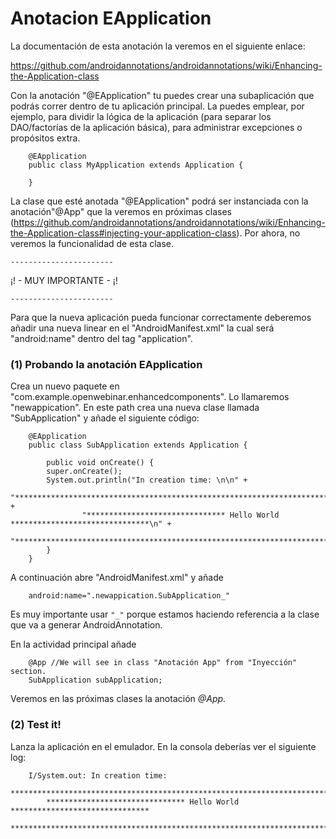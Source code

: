 # Anotacion EApplication

La documentación de esta anotación la veremos en el siguiente enlace:

<https://github.com/androidannotations/androidannotations/wiki/Enhancing-the-Application-class>

Con la anotación "@EApplication" tu puedes crear una subaplicación que podrás correr dentro de tu aplicación principal. La puedes emplear, por ejemplo, para dividir la lógica de la aplicación (para separar los DAO/factorías de la aplicación básica), para administrar excepciones o propósitos extra.

```
	@EApplication
	public class MyApplication extends Application {

	}
```

La clase que esté anotada "@EApplication" podrá ser instanciada con la anotación"@App" que la veremos en próximas clases (<https://github.com/androidannotations/androidannotations/wiki/Enhancing-the-Application-class#injecting-your-application-class>). Por ahora, no veremos la funcionalidad de esta clase.

`-----------------------`

¡! - MUY IMPORTANTE - ¡!


`-----------------------`

Para que la nueva aplicación pueda funcionar correctamente deberemos añadir una nueva linear en el "AndroidManifest.xml" la cual será "android:name" dentro del tag "application".

### (1) Probando la anotación EApplication

Crea un nuevo paquete en "com.example.openwebinar.enhancedcomponents". Lo llamaremos "newappication".
En este path crea una nueva clase llamada "SubApplication" y añade el siguiente código:

```
	@EApplication
	public class SubApplication extends Application {

	    public void onCreate() {
		super.onCreate();
		System.out.println("In creation time: \n\n" +
		        "***************************************************************************\n" +
		        "******************************* Hello World *******************************\n" +
		        "***************************************************************************\n\n");
	    }
	}
```

A continuación abre  "AndroidManifest.xml" y añade

```
	android:name=".newappication.SubApplication_"
```

Es muy importante usar `"_"` porque estamos haciendo referencia a la clase que va a generar AndroidAnnotation.

En la actividad principal añade

```
    @App //We will see in class "Anotación App" from "Inyección" section.
    SubApplication subApplication;
```

Veremos en las próximas clases la anotación *@App*.

### (2) Test it!

Lanza la aplicación en el emulador. En la consola deberías ver el siguiente log:

```
	I/System.out: In creation time:
	    ***************************************************************************
	    ******************************* Hello World *******************************
	    ***************************************************************************
```
